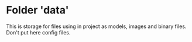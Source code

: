 # Folder 'data'
This is storage for files using in project as models, images and binary files. Don't put here config files.
